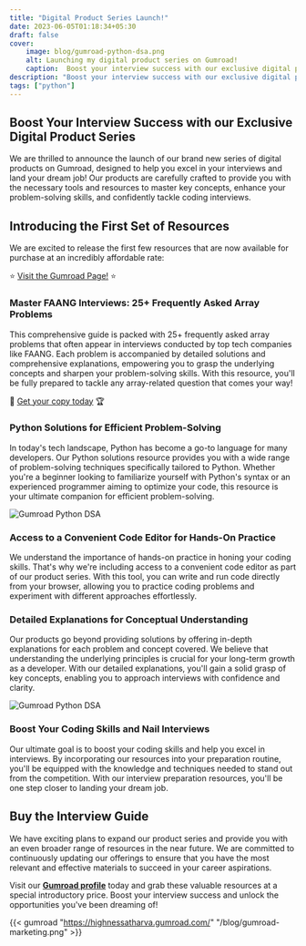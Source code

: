 ```yaml
---
title: "Digital Product Series Launch!"
date: 2023-06-05T01:18:34+05:30
draft: false
cover: 
    image: blog/gumroad-python-dsa.png
    alt: Launching my digital product series on Gumroad!
    caption:  Boost your interview success with our exclusive digital product series!
description: "Boost your interview success with our exclusive digital product series! Most asked Python Interview questions (Data Structures and Algorithms) are now available on Gumroad!"
tags: ["python"]
---
```


## Boost Your Interview Success with our Exclusive Digital Product Series

We are thrilled to announce the launch of our brand new series of digital products on Gumroad, designed to help you excel in your interviews and land your dream job! Our products are carefully crafted to provide you with the necessary tools and resources to master key concepts, enhance your problem-solving skills, and confidently tackle coding interviews.

## Introducing the First Set of Resources

We are excited to release the first few resources that are now available for purchase at an incredibly affordable rate:

⭐ [Visit the Gumroad Page!](https://highnessatharva.gumroad.com/) ⭐

### Master FAANG Interviews: 25+ Frequently Asked Array Problems

This comprehensive guide is packed with 25+ frequently asked array problems that often appear in interviews conducted by top tech companies like FAANG. Each problem is accompanied by detailed solutions and comprehensive explanations, empowering you to grasp the underlying concepts and sharpen your problem-solving skills. With this resource, you'll be fully prepared to tackle any array-related question that comes your way!

💼 [Get your copy today](https://highnessatharva.gumroad.com/) 🏆

### Python Solutions for Efficient Problem-Solving

In today's tech landscape, Python has become a go-to language for many developers. Our Python solutions resource provides you with a wide range of problem-solving techniques specifically tailored to Python. Whether you're a beginner looking to familiarize yourself with Python's syntax or an experienced programmer aiming to optimize your code, this resource is your ultimate companion for efficient problem-solving.

![Gumroad Python DSA](/blog/gumroad-screen.png)

### Access to a Convenient Code Editor for Hands-On Practice

We understand the importance of hands-on practice in honing your coding skills. That's why we're including access to a convenient code editor as part of our product series. With this tool, you can write and run code directly from your browser, allowing you to practice coding problems and experiment with different approaches effortlessly.

### Detailed Explanations for Conceptual Understanding

Our products go beyond providing solutions by offering in-depth explanations for each problem and concept covered. We believe that understanding the underlying principles is crucial for your long-term growth as a developer. With our detailed explanations, you'll gain a solid grasp of key concepts, enabling you to approach interviews with confidence and clarity.

![Gumroad Python DSA](/blog/gumroad-screen-2.png)

### Boost Your Coding Skills and Nail Interviews

Our ultimate goal is to boost your coding skills and help you excel in interviews. By incorporating our resources into your preparation routine, you'll be equipped with the knowledge and techniques needed to stand out from the competition. With our interview preparation resources, you'll be one step closer to landing your dream job.

## Buy the Interview Guide

We have exciting plans to expand our product series and provide you with an even broader range of resources in the near future. We are committed to continuously updating our offerings to ensure that you have the most relevant and effective materials to succeed in your career aspirations.

Visit our **[Gumroad profile](https://highnessatharva.gumroad.com/)** today and grab these valuable resources at a special introductory price. Boost your interview success and unlock the opportunities you've been dreaming of!

{{< gumroad "https://highnessatharva.gumroad.com/" "/blog/gumroad-marketing.png" >}}
